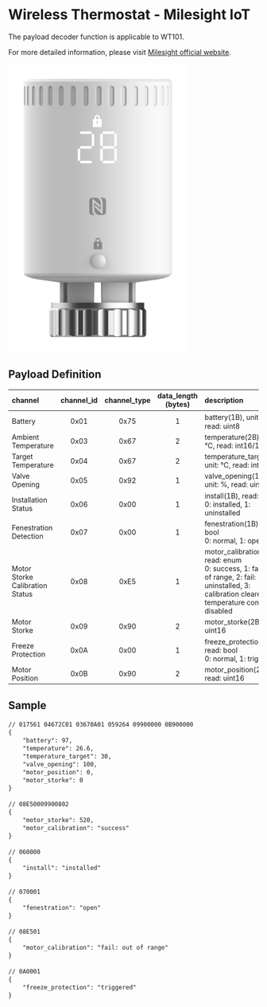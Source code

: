 # Wireless Thermostat - Milesight IoT

The payload decoder function is applicable to WT101.

For more detailed information, please visit [Milesight official website](https://www.milesight-iot.com).

![WT101](WT101.png)

## Payload Definition

| channel                         | channel_id | channel_type | data_length (bytes) | description                                                                                                                                            |
| :------------------------------ | :--------: | :----------: | :-----------------: | :----------------------------------------------------------------------------------------------------------------------------------------------------- |
| Battery                         |    0x01    |     0x75     |          1          | battery(1B), unit：%, read: uint8                                                                                                                      |
| Ambient Temperature             |    0x03    |     0x67     |          2          | temperature(2B), unit: ℃, read: int16/10                                                                                                               |
| Target Temperature              |    0x04    |     0x67     |          2          | temperature_target(2B), unit: ℃, read: int16/10                                                                                                        |
| Valve Opening                   |    0x05    |     0x92     |          1          | valve_opening(1B), unit: %, read: uint8                                                                                                                |
| Installation Status             |    0x06    |     0x00     |          1          | install(1B), read: bool<br/>0: installed, 1: uninstalled                                                                                               |
| Fenestration Detection          |    0x07    |     0x00     |          1          | fenestration(1B), read: bool<br/>0: normal, 1: open                                                                                                    |
| Motor Storke Calibration Status |    0x08    |     0xE5     |          1          | motor_calibration(1B), read: enum<br/>0: success, 1: fail: out of range, 2: fail: uninstalled, 3: calibration cleared, 4: temperature control disabled |
| Motor Storke                    |    0x09    |     0x90     |          2          | motor_storke(2B), read: uint16                                                                                                                         |
| Freeze Protection               |    0x0A    |     0x00     |          1          | freeze_protection(1B), read: bool<br/>0: normal, 1: triggered                                                                                          |
| Motor Position                  |    0x0B    |     0x90     |          2          | motor_position(2B), read: uint16                                                                                                                       |

## Sample

```
// 017561 04672C01 03670A01 059264 09900000 0B900000 
{
    "battery": 97,
    "temperature": 26.6,
    "temperature_target": 30,
    "valve_opening": 100,
    "motor_position": 0,
    "motor_storke": 0
}

// 08E50009900802
{
    "motor_storke": 520,
    "motor_calibration": "success"
}

// 060000
{
    "install": "installed"
}

// 070001
{
    "fenestration": "open"
}

// 08E501
{
    "motor_calibration": "fail: out of range"
}

// 0A0001
{
    "freeze_protection": "triggered"
}
```
